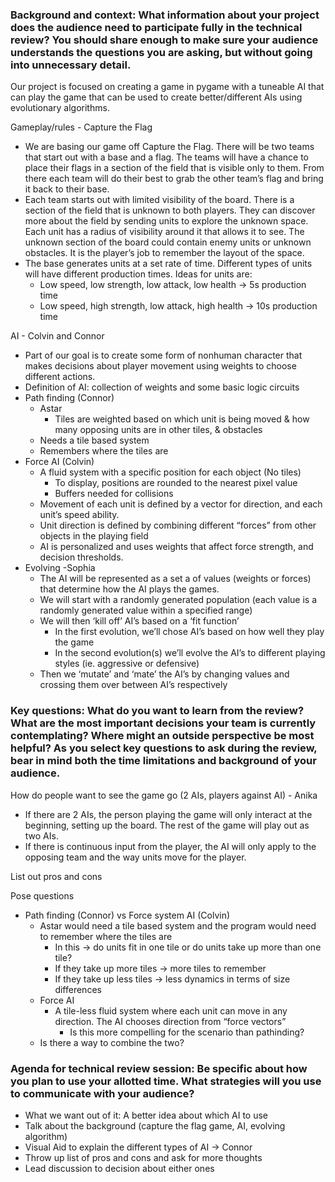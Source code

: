 ### Background and context: What information about your project does the audience need to participate fully in the technical review? You should share enough to make sure your audience understands the questions you are asking, but without going into unnecessary detail.
Our project is focused on creating a game in pygame with a tuneable AI that can play the game that can be used to create better/different AIs using evolutionary algorithms.

Gameplay/rules - Capture the Flag
- We are basing our game off Capture the Flag. There will be two teams that start out with a base and a flag. The teams will  have a chance to place their flags in a section of the field that is visible only to them. From there each team will do their best to grab the other team’s flag and bring it back to their base.
- Each team starts out with limited visibility of the board. There is a section of the field that is unknown to both players. They can discover more about the field by sending units to explore the unknown space. Each unit has a radius of visibility around it that allows it to see. The unknown section of the board could contain enemy units or unknown obstacles. It is the player’s job to remember the layout of the space.
- The base generates units at a set rate of time. Different types of units will have different production times. Ideas for units are:
  - Low speed, low strength, low attack, low health -> 5s production time
  - Low speed, high strength, low attack, high health -> 10s production time
  
AI - Colvin and Connor 
- Part of our goal is to create some form of nonhuman character that makes decisions about player movement using weights to choose different actions. 
- Definition of AI: collection of weights and some basic logic circuits
- Path finding (Connor)
  - Astar 
    - Tiles are weighted based on which unit is being moved & how many opposing units are in other tiles, & obstacles
  - Needs a tile based system 
  - Remembers where the tiles are
- Force AI (Colvin)
  - A fluid system with a specific position for each object (No tiles)
     - To display, positions are rounded to the nearest pixel value
     - Buffers needed for collisions
  - Movement of each unit is defined by a vector for direction, and each unit’s speed ability.
  - Unit direction is defined by combining different “forces” from other objects in the playing field
  - AI is personalized and uses weights that affect force strength, and  decision thresholds.
- Evolving -Sophia
  - The AI will be represented as a set a of values (weights or forces) that determine how the AI plays the games. 
  - We will start with a randomly generated population (each value is a randomly generated value within a specified range)
  - We will then ‘kill off’ AI’s based on a ‘fit function’
    - In the first evolution, we’ll chose AI’s based on how well they play the game
    - In the second evolution(s) we’ll evolve the AI’s to different playing styles (ie. aggressive or defensive)
  - Then we ‘mutate’ and ‘mate’ the AI’s by changing values and crossing them over between AI’s respectively
  
### Key questions: What do you want to learn from the review? What are the most important decisions your team is currently contemplating? Where might an outside perspective be most helpful? As you select key questions to ask during the review, bear in mind both the time limitations and background of your audience.
How do people want to see the game go (2 AIs, players against AI) - Anika
- If there are 2 AIs, the person playing the game will only interact at the beginning, setting up the board. The rest of the game will play out as two AIs.
- If there is continuous input from the player, the AI will only apply to the opposing team and the way units move for the player. 

List out pros and cons

Pose questions
- Path finding (Connor) vs Force system AI (Colvin)
  - Astar would need a tile based system and the program would need to remember where the tiles are
    - In this -> do units fit in one tile or do units take up more than one tile?
    - If they take up more tiles -> more tiles to remember
    - If they take up less tiles -> less dynamics in terms of size differences
  - Force AI
    - A tile-less fluid system where each unit can move in any direction. The AI chooses direction from “force vectors”
      - Is this more compelling for the scenario than pathinding?
  - Is there a way to combine the two?

### Agenda for technical review session: Be specific about how you plan to use your allotted time. What strategies will you use to communicate with your audience?
- What we want out of it: A better idea about which AI to use
- Talk about the background (capture the flag game, AI, evolving algorithm)
- Visual Aid to explain the different types of AI -> Connor
- Throw up list of pros and cons and ask for more thoughts
- Lead discussion to decision about either ones
